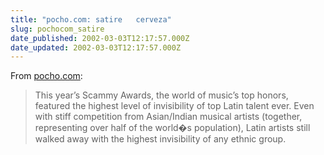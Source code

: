 ```yaml
---
title: "pocho.com: satire   cerveza"
slug: pochocom_satire
date_published: 2002-03-03T12:17:57.000Z
date_updated: 2002-03-03T12:17:57.000Z
---
```


From [pocho.com](http://www.pocho.com/):

> This year’s Scammy Awards, the world of music’s top honors, featured the highest level of invisibility of top Latin talent ever. Even with stiff competition from Asian/Indian musical artists (together, representing over half of the world�s population), Latin artists still walked away with the highest invisibility of any ethnic group.
